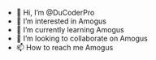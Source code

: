 - 👋 Hi, I’m @DuCoderPro
- 👀 I’m interested in Amogus
- 🌱 I’m currently learning Amogus
- 💞️ I’m looking to collaborate on Amogus
- 📫 How to reach me Amogus

<!---
DuCoderPro/DuCoderPro is a ✨ special ✨ repository because its `README.md` (this file) appears on your GitHub profile.
You can click the Preview link to take a look at your changes.
--->
